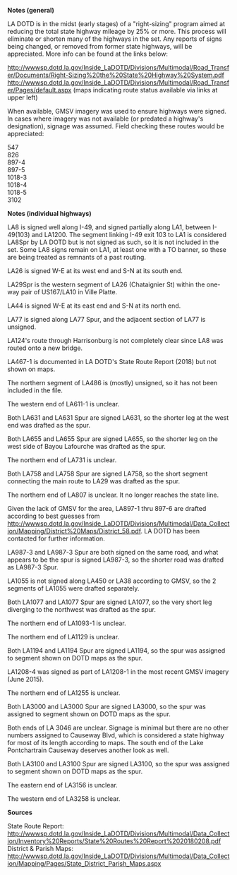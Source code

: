 **Notes (general)**

LA DOTD is in the midst (early stages) of a "right-sizing" program aimed at reducing the total state highway mileage by 25% or more. This process will eliminate or shorten many of the highways in the set. Any reports of signs being changed, or removed from former state highways, will be appreciated. More info can be found at the links below:

http://wwwsp.dotd.la.gov/Inside_LaDOTD/Divisions/Multimodal/Road_Transfer/Documents/Right-Sizing%20the%20State%20Highway%20System.pdf
http://wwwsp.dotd.la.gov/Inside_LaDOTD/Divisions/Multimodal/Road_Transfer/Pages/default.aspx (maps indicating route status available via links at upper left)

When available, GMSV imagery was used to ensure highways were signed. In cases where imagery was not available (or predated a highway's designation), signage was assumed. Field checking these routes would be appreciated:

547<br>
826<br>
897-4<br>
897-5<br>
1018-3<br>
1018-4<br>
1018-5<br>
3102


**Notes (individual highways)**

LA8 is signed well along I-49, and signed partially along LA1, between I-49(103) and LA1200. The segment linking I-49 exit 103 to LA1 is considered LA8Spr by LA DOTD but is not signed as such, so it is not included in the set. Some LA8 signs remain on LA1, at least one with a TO banner, so these are being treated as remnants of a past routing.

LA26 is signed W-E at its west end and S-N at its south end.

LA29Spr is the western segment of LA26 (Chataignier St) within the one-way pair of US167/LA10 in Ville Platte.

LA44 is signed W-E at its east end and S-N at its north end.

LA77 is signed along LA77 Spur, and the adjacent section of LA77 is unsigned.

LA124's route through Harrisonburg is not completely clear since LA8 was routed onto a new bridge.

LA467-1 is documented in LA DOTD's State Route Report (2018) but not shown on maps.

The northern segment of LA486 is (mostly) unsigned, so it has not been included in the file.

The western end of LA611-1 is unclear.

Both LA631 and LA631 Spur are signed LA631, so the shorter leg at the west end was drafted as the spur.

Both LA655 and LA655 Spur are signed LA655, so the shorter leg on the west side of Bayou Lafourche was drafted as the spur.

The northern end of LA731 is unclear.

Both LA758 and LA758 Spur are signed LA758, so the short segment connecting the main route to LA29 was drafted as the spur.

The northern end of LA807 is unclear. It no longer reaches the state line.

Given the lack of GMSV for the area, LA897-1 thru 897-6 are drafted according to best guesses from http://wwwsp.dotd.la.gov/Inside_LaDOTD/Divisions/Multimodal/Data_Collection/Mapping/District%20Maps/District_58.pdf. LA DOTD has been contacted for further information.

LA987-3 and LA987-3 Spur are both signed on the same road, and what appears to be the spur is signed LA987-3, so the shorter road was drafted as LA987-3 Spur.

LA1055 is not signed along LA450 or LA38 according to GMSV, so the 2 segments of LA1055 were drafted separately.

Both LA1077 and LA1077 Spur are signed LA1077, so the very short leg diverging to the northwest was drafted as the spur.

The northern end of LA1093-1 is unclear.

The northern end of LA1129 is unclear.

Both LA1194 and LA1194 Spur are signed LA1194, so the spur was assigned to segment shown on DOTD maps as the spur.

LA1208-4 was signed as part of LA1208-1 in the most recent GMSV imagery (June 2015).

The northern end of LA1255 is unclear.

Both LA3000 and LA3000 Spur are signed LA3000, so the spur was assigned to segment shown on DOTD maps as the spur.

Both ends of LA 3046 are unclear. Signage is minimal but there are no other numbers assigned to Causeway Blvd, which is considered a state highway for most of its length according to maps. The south end of the Lake Pontchartrain Causeway deserves another look as well.

Both LA3100 and LA3100 Spur are signed LA3100, so the spur was assigned to segment shown on DOTD maps as the spur.

The eastern end of LA3156 is unclear.

The western end of LA3258 is unclear.


**Sources**

State Route Report: http://wwwsp.dotd.la.gov/Inside_LaDOTD/Divisions/Multimodal/Data_Collection/Inventory%20Reports/State%20Routes%20Report%2020180208.pdf<br>
District & Parish Maps: http://wwwsp.dotd.la.gov/Inside_LaDOTD/Divisions/Multimodal/Data_Collection/Mapping/Pages/State_District_Parish_Maps.aspx

